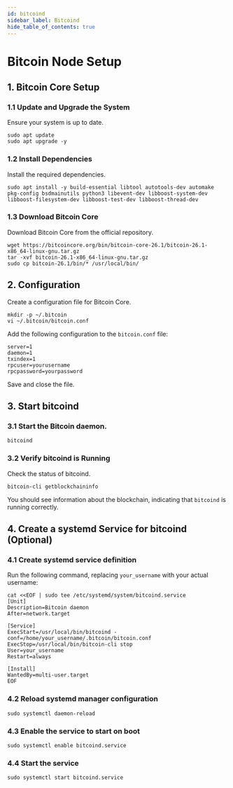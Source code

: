 ```yaml
---
id: bitcoind
sidebar_label: Bitcoind
hide_table_of_contents: true
---
```

# Bitcoin Node Setup

## 1. Bitcoin Core  Setup

### 1.1 Update and Upgrade the System

Ensure your system is up to date.

```
sudo apt update
sudo apt upgrade -y
```

### 1.2 Install Dependencies

Install the required dependencies.

```
sudo apt install -y build-essential libtool autotools-dev automake pkg-config bsdmainutils python3 libevent-dev libboost-system-dev libboost-filesystem-dev libboost-test-dev libboost-thread-dev
```


### 1.3 Download Bitcoin Core

Download Bitcoin Core from the official repository.

```
wget https://bitcoincore.org/bin/bitcoin-core-26.1/bitcoin-26.1-x86_64-linux-gnu.tar.gz
tar -xvf bitcoin-26.1-x86_64-linux-gnu.tar.gz
sudo cp bitcoin-26.1/bin/* /usr/local/bin/
```

## 2. Configuration

Create a configuration file for Bitcoin Core.

```
mkdir -p ~/.bitcoin
vi ~/.bitcoin/bitcoin.conf
```

Add the following configuration to the `bitcoin.conf` file:

```
server=1
daemon=1
txindex=1
rpcuser=yourusername
rpcpassword=yourpassword
```

Save and close the file.

## 3. Start bitcoind

### 3.1 Start the Bitcoin daemon.

```
bitcoind
```

### 3.2 Verify bitcoind is Running

Check the status of bitcoind.

```
bitcoin-cli getblockchaininfo
```

You should see information about the blockchain, indicating that `bitcoind` is running correctly.

## 4. Create a systemd Service for bitcoind (Optional)

### 4.1 Create systemd service definition
Run the following command, replacing `your_username` with your actual username:
```
cat <<EOF | sudo tee /etc/systemd/system/bitcoind.service
[Unit]
Description=Bitcoin daemon
After=network.target

[Service]
ExecStart=/usr/local/bin/bitcoind -conf=/home/your_username/.bitcoin/bitcoin.conf
ExecStop=/usr/local/bin/bitcoin-cli stop
User=your_username
Restart=always

[Install]
WantedBy=multi-user.target
EOF
```

### 4.2 Reload systemd manager configuration

```
sudo systemctl daemon-reload
```

### 4.3 Enable the service to start on boot

```
sudo systemctl enable bitcoind.service
```

### 4.4 Start the service

```
sudo systemctl start bitcoind.service
```